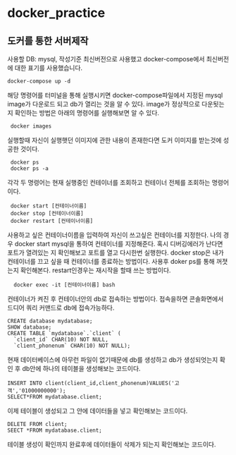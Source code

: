 # docker_practice

도커를 통한 서버제작
-----------------------

사용할 DB: mysql, 작성기준 최신버전으로 사용했고 docker-compose에서 최신버전에 대한 표기를 사용했습니다.

```
docker-compose up -d
```

해당 명령어를 터미널을 통해 실행시키면 docker-compose파일에서 지정된 mysql image가 다운로드 되고 db가 열리는 것을 알 수 있다.
image가 정상적으로 다운됫는 지 확인하는 방법은 아래의 명령어를 실행해보면 알 수 있다.

```
 docker images
```

실행할때 자신이 실행햇던 이미지에 관한 내용이 존재한다면 도커 이미지를 받는것에 성공한 것이다.

```
 docker ps 
 docker ps -a
```

각각 두 명령어는 현재 실행중인 컨테이너를 조회하고 컨테이너 전체를 조회하는 명령어이다.


```
 docker start [컨테이너이름]
 docker stop [컨테이너이름]
 docker restart [컨테이너이름]
```

사용하고 싶은 컨테이너이름을 입력하여 자신이 쓰고싶은 컨테이너를 지정한다. 나의 경우 docker start mysql을 통하여 컨테이너를 지정해준다.
혹시 디버깅에러가 난다면 포트가 열려있는 지 확인해보고 포트를 열고 다시한번 실행한다.
docker stop은 내가 컨테이너를 끄고 싶을 때 컨테이너를 종료하는 방법이다. 사용후 doker ps를 통해 꺼졋는지 확인해본다.
restart인경우는 재시작을 할때 쓰는 방법이다.

```
  docker exec -it [컨테이너이름] bash
```

컨테이너가 켜진 후 컨테이너안의 db로 접속하는 방법이다.
접속을하면 콘솔화면에서 드디어 쿼리 커맨드로 db에 접속가능하다.

```
CREATE database mydatabase;
SHOW database;
CREATE TABLE `mydatabase`.`client` (
  `client_id` CHAR(10) NOT NULL,
  `client_phonenum` CHAR(10) NOT NULL);
```

현재 데이터베이스에 아무런 파일이 없기때문에 db를 생성하고 db가 생성되엇는지 확인 후 db안에 하나의 테이블을 생성해보는 코드이다.

```
INSERT INTO client(client_id,client_phonenum)VALUES('고객','01000000000');
SELECT*FROM mydatabase.client;
```

이제 테이블이 생성되고 그 안에 데이터들을 넣고 확인해보는 코드이다.

```
DELETE FROM client;
SEECT *FROM mydatabase.client;
```

테이블 생성이 확인까지 완료후에 데이터들이 삭제가 되는지 확인해보는 코드이다.







